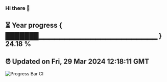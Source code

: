 ### Hi there 👋
⏳ Year progress { ███████▁▁▁▁▁▁▁▁▁▁▁▁▁▁▁▁▁▁▁▁▁▁▁ } 24.18 %
---
⏰ Updated on Fri, 29 Mar 2024 12:18:11 GMT
---

![Progress Bar CI](https://github.com/DexterZzz1010/DexterZzz1010/workflows/Progress%20Bar%20CI/badge.svg)
